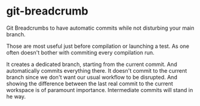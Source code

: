 # git-breadcrumb

Git Breadcrumbs to have automatic commits while not disturbing your main branch.

Those are most useful just before compilation or launching a test. As one often doesn't bother with commiting every compilation run. 

It creates a dedicated branch, starting from the current commit. And automatically commits everything there. It doesn't commit to the current branch since we don't want our usual workflow to be disrupted. And showing the difference between the last real commit to the current workspace is of paramount importance. Intermediate commits will stand in he way.

